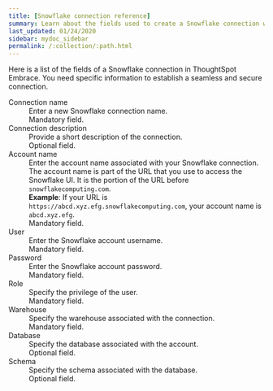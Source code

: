 ```yaml
---
title: [Snowflake connection reference]
summary: Learn about the fields used to create a Snowflake connection with ThoughtSpot Embrace.
last_updated: 01/24/2020
sidebar: mydoc_sidebar
permalink: /:collection/:path.html
---
```


Here is a list of the fields of a Snowflake connection in ThoughtSpot Embrace. You need specific information to establish a seamless and secure connection.

<dl id="embrace-snowflake-ref">
  <dlentry id="embrace-snowlake-ref-connection-name">
    <dt>Connection name</dt>
    <dd>Enter a new Snowflake connection name.<br/>Mandatory field.</dd>
  </dlentry>
  <dlentry id="embrace-snowlake-ref-connection-description">
    <dt>Connection description</dt>
    <dd>Provide a short description of the connection.<br/>Optional field.</dd>
  </dlentry>
  <dlentry id="embrace-snowlake-ref-account-name">
   <dt>Account name</dt>
   <dd>Enter the account name associated with your Snowflake connection.
   The account name is part of the URL that you use to access the Snowflake UI. It is the portion of the URL before <code>snowflakecomputing.com</code>.<br/>  
   <strong>Example</strong>: If your URL is <code>https://abcd.xyz.efg.snowflakecomputing.com</code>, your account name is <code>abcd.xyz.efg</code>.<br/>Mandatory field.</dd>
  </dlentry>
  <dlentry id="embrace-snowlake-ref-user">
    <dt>User</dt>
    <dd>Enter the Snowflake account username.<br/>Mandatory field.</dd>
  </dlentry>
  <dlentry id="embrace-snowlake-ref-password">
    <dt>Password</dt>
    <dd>Enter the Snowflake account password.<br/>Mandatory field.</dd>
  </dlentry>
  <dlentry id="embrace-snowlake-ref-role">
    <dt>Role</dt>
    <dd>Specify the privilege of the user.<br/>Mandatory field.</dd>
  </dlentry>
  <dlentry id="embrace-snowlake-ref-warehouse">
    <dt>Warehouse</dt>
    <dd>Specify the warehouse associated with the connection.<br/>Mandatory field.</dd>
  </dlentry>
  <dlentry id="embrace-snowlake-ref-database">
    <dt>Database</dt>
    <dd>Specify the database associated with the account.<br/>Optional field.</dd>
  </dlentry>
  <dlentry id="embrace-snowlake-ref-schema">
    <dt>Schema</dt>
    <dd>Specify the schema associated with the database.<br/>Optional field.</dd>
  </dlentry>
</dl>
